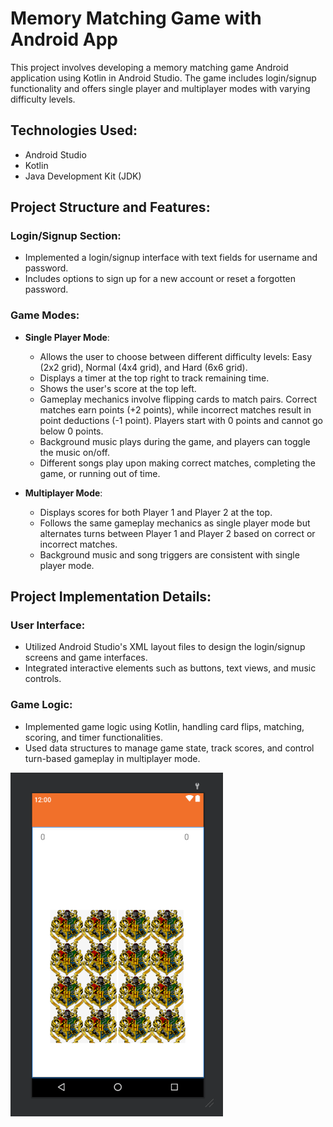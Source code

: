 # Memory Matching Game with Android App

This project involves developing a memory matching game Android application using Kotlin in Android Studio. The game includes login/signup functionality and offers single player and multiplayer modes with varying difficulty levels.

## Technologies Used:
- Android Studio
- Kotlin
- Java Development Kit (JDK)

## Project Structure and Features:

### Login/Signup Section:
- Implemented a login/signup interface with text fields for username and password.
- Includes options to sign up for a new account or reset a forgotten password.

### Game Modes:
- **Single Player Mode**:
  - Allows the user to choose between different difficulty levels: Easy (2x2 grid), Normal (4x4 grid), and Hard (6x6 grid).
  - Displays a timer at the top right to track remaining time.
  - Shows the user's score at the top left.
  - Gameplay mechanics involve flipping cards to match pairs. Correct matches earn points (+2 points), while incorrect matches result in point deductions (-1 point). Players start with 0 points and cannot go below 0 points.
  - Background music plays during the game, and players can toggle the music on/off.
  - Different songs play upon making correct matches, completing the game, or running out of time.

- **Multiplayer Mode**:
  - Displays scores for both Player 1 and Player 2 at the top.
  - Follows the same gameplay mechanics as single player mode but alternates turns between Player 1 and Player 2 based on correct or incorrect matches.
  - Background music and song triggers are consistent with single player mode.

## Project Implementation Details:

### User Interface:
- Utilized Android Studio's XML layout files to design the login/signup screens and game interfaces.
- Integrated interactive elements such as buttons, text views, and music controls.

### Game Logic:
- Implemented game logic using Kotlin, handling card flips, matching, scoring, and timer functionalities.
- Used data structures to manage game state, track scores, and control turn-based gameplay in multiplayer mode.

![Resim Açıklaması](image.png)

